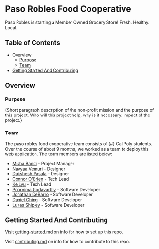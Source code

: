 # Paso Robles Food Cooperative

Paso Robles is starting a Member Owned Grocery Store!  Fresh. Healthy. Local.

## Table of Contents

- [Overview](#overview)
  - [Purpose](#purpose)
  - [Team](#team)
- [Getting Started And Contributing](#getting-started-and-contributing)

## Overview

### Purpose

{Short paragraph description of the non-profit mission and the purpose of this project. Who will this project help, why is it necessary. Impact of the project.}

### Team

The paso robles food cooperative team consists of {#} Cal Poly students. Over the course of about 9 months, we worked as a team to deploy this web application. The team members are listed below:

- [Misha Bandi](https://www.linkedin.com/in/misha-bandi-4959521a3/) - Project Manager
- [Navyaa Vemuri](https://www.linkedin.com/in/navyaavemuri/) - Designer
- [Dakshesh Pasala](https://www.linkedin.com/in/dakshesh-pasala-996780295/) - Designer
- [Connor O'Brien](https://github.com/connorpobrien) - Tech Lead
- [Ke Lyu](https://github.com/upluke) - Tech Lead
- [Poornima Godavarthy](https://www.linkedin.com/in/poornima-godavarthy/) - Software Developer
- [Jonathan DeBarro](https://www.linkedin.com/in/jonathanmd/) - Software Developer
- [Daniel Ching](https://www.linkedin.com/in/daniel-ching-783b87221/) - Software Developer
- [Lukas Shipley](https://github.com/Bolt259) - Software Developer


## Getting Started And Contributing

Visit [getting-started.md](docs/getting-started.md) on info for how to set up this repo.

Visit [contributing.md](docs/contributing.md) on info for how to contribute to this repo.
